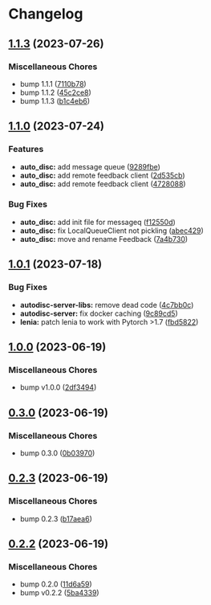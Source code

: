 # Changelog

## [1.1.3](https://github.com/flowersteam/adtool/compare/v1.1.0...v1.1.3) (2023-07-26)


### Miscellaneous Chores

* bump 1.1.1 ([7110b78](https://github.com/flowersteam/adtool/commit/7110b78543ab6e66e9a8a132e01590feca00904b))
* bump 1.1.2 ([45c2ce8](https://github.com/flowersteam/adtool/commit/45c2ce8637573f03da59d6e4cb057e4f45fdbf59))
* bump 1.1.3 ([b1c4eb6](https://github.com/flowersteam/adtool/commit/b1c4eb6b4d4faebaf54d04a29e22010ff801c6d2))

## [1.1.0](https://github.com/flowersteam/adtool/compare/v1.0.1...v1.1.0) (2023-07-24)


### Features

* **auto_disc:** add message queue ([9289fbe](https://github.com/flowersteam/adtool/commit/9289fbe1867b75cc756288f4b08b7232cf040b0c))
* **auto_disc:** add remote feedback client ([2d535cb](https://github.com/flowersteam/adtool/commit/2d535cbb398724660f20e48ce3419504ff7d534b))
* **auto_disc:** add remote feedback client ([4728088](https://github.com/flowersteam/adtool/commit/4728088257bd5ef6a11ae03020eebc366e78fb7b))


### Bug Fixes

* **auto_disc:** add init file for messageq ([f12550d](https://github.com/flowersteam/adtool/commit/f12550de7a9d3222b04e0ae02799fc650385cb7b))
* **auto_disc:** fix LocalQueueClient not pickling ([abec429](https://github.com/flowersteam/adtool/commit/abec42965dd1669ba366aa5cd8f3c77281993e07))
* **auto_disc:** move and rename Feedback ([7a4b730](https://github.com/flowersteam/adtool/commit/7a4b7303aee31e7939c4014c9ef3292296d4b5cd))

## [1.0.1](https://github.com/flowersteam/adtool/compare/v1.0.0...v1.0.1) (2023-07-18)


### Bug Fixes

* **autodisc-server-libs:** remove dead code ([4c7bb0c](https://github.com/flowersteam/adtool/commit/4c7bb0c75d193d292dafa4c3cdcb4d2d0487a351))
* **autodisc-server:** fix docker caching ([9c89cd5](https://github.com/flowersteam/adtool/commit/9c89cd5ab71f014f69961e0c3df82e55db1cba56))
* **lenia:** patch lenia to work with Pytorch &gt;1.7 ([fbd5822](https://github.com/flowersteam/adtool/commit/fbd582280c41e2aa22475da151ca99d4807bc9b0))

## [1.0.0](https://github.com/flowersteam/adtool/compare/v0.3.0...v1.0.0) (2023-06-19)


### Miscellaneous Chores

* bump v1.0.0 ([2df3494](https://github.com/flowersteam/adtool/commit/2df3494f31824d62753c415d89d4efdaea5676d7))

## [0.3.0](https://github.com/flowersteam/adtool/compare/v0.2.3...v0.3.0) (2023-06-19)


### Miscellaneous Chores

* bump 0.3.0 ([0b03970](https://github.com/flowersteam/adtool/commit/0b0397058b7d5ef58b359d42c6ac6ad96c98da0a))

## [0.2.3](https://github.com/flowersteam/adtool/compare/v0.2.2...v0.2.3) (2023-06-19)


### Miscellaneous Chores

* bump 0.2.3 ([b17aea6](https://github.com/flowersteam/adtool/commit/b17aea6ec2095e5be03c5f1e797efdb9e5757952))

## [0.2.2](https://github.com/flowersteam/adtool/compare/v0.1.0...v0.2.2) (2023-06-19)


### Miscellaneous Chores

* bump 0.2.0 ([11d6a59](https://github.com/flowersteam/adtool/commit/11d6a59e7df4c603d3fa95ce4d89ee60c38ca82b))
* bump v0.2.2 ([5ba4339](https://github.com/flowersteam/adtool/commit/5ba43395487b7c478bbf1569c482ffd1d9086d6a))

